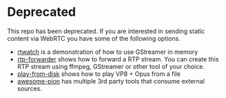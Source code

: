 # Deprecated

This repo has been deprecated. If you are interested in sending static content via WebRTC you have some of the following options.

* [rtwatch](https://github.com/pion/rtwatch) is a demonstration of how to use GStreamer in memory
* [rtp-forwarder](https://github.com/pion/webrtc/tree/master/examples/rtp-forwarder) shows how to forward a RTP stream. You can create this RTP stream using ffmpeg, GStreamer or other tool of your choice.
* [play-from-disk](https://github.com/pion/webrtc/tree/master/examples/play-from-disk) shows how to play VP8 + Opus from a file
* [awesome-pion](https://github.com/pion/awesome-pion) has multiple 3rd party tools that consume external sources.
